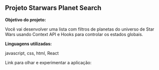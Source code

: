 <h2> <b> Projeto Starwars Planet Search </b> </h2>

<p> <b> Objetivo do projeto: </b> </p>

<p> Você vai desenvolver uma lista com filtros de planetas do universo de Star Wars usando Context API e Hooks para controlar os estados globais. </p>

<p> <b> Linguagens utilizadas: </b> </p>

<p> javascript, css, html, React  </p>

<p> Link para olhar e experimentar a aplicação: </p> <br>

<!-- [StarWars] -->